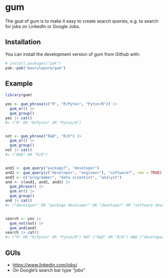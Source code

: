 
<!-- README.md is generated from README.Rmd. Please edit that file -->

# gum

<!-- badges: start -->
<!-- badges: end -->

The goal of gum is to make it easy to create search queries, e.g. to
search for jobs on LinkedIn or Google Jobs.

## Installation

You can install the development version of gum from Github with:

``` r
# install.packages("pak")
pak::pak("maurolepore/gum")
```

## Example

``` r
library(gum)

yes <- gum_phrase(c("R", "R/Pyton", "Pyton/R")) |>
  gum_or() |>
  gum_group()
yes |> cat()
#> ("R" OR "R/Pyton" OR "Pyton/R")
```

``` r

not <- gum_phrase("R&D", "R/D") |>
  gum_or() |>
  gum_group()
not |> cat()
#> ("R&D" OR "R/D")
```

``` r

and1 <- gum_query("package?", "developer")
and2 <- gum_query(c("developer", "engineer"), "software?", rev = TRUE)
and3 <- c("programmer", "data scientist", "analyst")
and <- c(and1, and2, and3) |>
  gum_phrase() |>
  gum_or() |>
  gum_group()
and |> cat()
#> ("developer" OR "package developer" OR "developer" OR "software developer" OR "engineer" OR "software engineer" OR "programmer" OR "data scientist" OR "analyst")
```

``` r

search <- yes |> 
  gum_not(not) |> 
  gum_and(and)
search |> cat()
#> ("R" OR "R/Pyton" OR "Pyton/R") NOT ("R&D" OR "R/D") AND ("developer" OR "package developer" OR "developer" OR "software developer" OR "engineer" OR "software engineer" OR "programmer" OR "data scientist" OR "analyst")
```

## GUIs

- <https://www.linkedin.com/jobs/>
- On Google’s search bar type “jobs”

